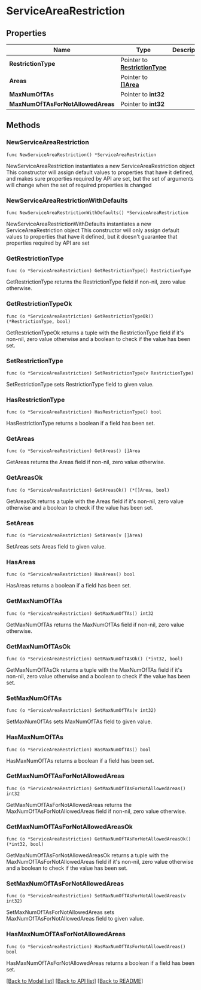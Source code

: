 # ServiceAreaRestriction

## Properties

Name | Type | Description | Notes
------------ | ------------- | ------------- | -------------
**RestrictionType** | Pointer to [**RestrictionType**](RestrictionType.md) |  | [optional] 
**Areas** | Pointer to [**[]Area**](Area.md) |  | [optional] 
**MaxNumOfTAs** | Pointer to **int32** |  | [optional] 
**MaxNumOfTAsForNotAllowedAreas** | Pointer to **int32** |  | [optional] 

## Methods

### NewServiceAreaRestriction

`func NewServiceAreaRestriction() *ServiceAreaRestriction`

NewServiceAreaRestriction instantiates a new ServiceAreaRestriction object
This constructor will assign default values to properties that have it defined,
and makes sure properties required by API are set, but the set of arguments
will change when the set of required properties is changed

### NewServiceAreaRestrictionWithDefaults

`func NewServiceAreaRestrictionWithDefaults() *ServiceAreaRestriction`

NewServiceAreaRestrictionWithDefaults instantiates a new ServiceAreaRestriction object
This constructor will only assign default values to properties that have it defined,
but it doesn't guarantee that properties required by API are set

### GetRestrictionType

`func (o *ServiceAreaRestriction) GetRestrictionType() RestrictionType`

GetRestrictionType returns the RestrictionType field if non-nil, zero value otherwise.

### GetRestrictionTypeOk

`func (o *ServiceAreaRestriction) GetRestrictionTypeOk() (*RestrictionType, bool)`

GetRestrictionTypeOk returns a tuple with the RestrictionType field if it's non-nil, zero value otherwise
and a boolean to check if the value has been set.

### SetRestrictionType

`func (o *ServiceAreaRestriction) SetRestrictionType(v RestrictionType)`

SetRestrictionType sets RestrictionType field to given value.

### HasRestrictionType

`func (o *ServiceAreaRestriction) HasRestrictionType() bool`

HasRestrictionType returns a boolean if a field has been set.

### GetAreas

`func (o *ServiceAreaRestriction) GetAreas() []Area`

GetAreas returns the Areas field if non-nil, zero value otherwise.

### GetAreasOk

`func (o *ServiceAreaRestriction) GetAreasOk() (*[]Area, bool)`

GetAreasOk returns a tuple with the Areas field if it's non-nil, zero value otherwise
and a boolean to check if the value has been set.

### SetAreas

`func (o *ServiceAreaRestriction) SetAreas(v []Area)`

SetAreas sets Areas field to given value.

### HasAreas

`func (o *ServiceAreaRestriction) HasAreas() bool`

HasAreas returns a boolean if a field has been set.

### GetMaxNumOfTAs

`func (o *ServiceAreaRestriction) GetMaxNumOfTAs() int32`

GetMaxNumOfTAs returns the MaxNumOfTAs field if non-nil, zero value otherwise.

### GetMaxNumOfTAsOk

`func (o *ServiceAreaRestriction) GetMaxNumOfTAsOk() (*int32, bool)`

GetMaxNumOfTAsOk returns a tuple with the MaxNumOfTAs field if it's non-nil, zero value otherwise
and a boolean to check if the value has been set.

### SetMaxNumOfTAs

`func (o *ServiceAreaRestriction) SetMaxNumOfTAs(v int32)`

SetMaxNumOfTAs sets MaxNumOfTAs field to given value.

### HasMaxNumOfTAs

`func (o *ServiceAreaRestriction) HasMaxNumOfTAs() bool`

HasMaxNumOfTAs returns a boolean if a field has been set.

### GetMaxNumOfTAsForNotAllowedAreas

`func (o *ServiceAreaRestriction) GetMaxNumOfTAsForNotAllowedAreas() int32`

GetMaxNumOfTAsForNotAllowedAreas returns the MaxNumOfTAsForNotAllowedAreas field if non-nil, zero value otherwise.

### GetMaxNumOfTAsForNotAllowedAreasOk

`func (o *ServiceAreaRestriction) GetMaxNumOfTAsForNotAllowedAreasOk() (*int32, bool)`

GetMaxNumOfTAsForNotAllowedAreasOk returns a tuple with the MaxNumOfTAsForNotAllowedAreas field if it's non-nil, zero value otherwise
and a boolean to check if the value has been set.

### SetMaxNumOfTAsForNotAllowedAreas

`func (o *ServiceAreaRestriction) SetMaxNumOfTAsForNotAllowedAreas(v int32)`

SetMaxNumOfTAsForNotAllowedAreas sets MaxNumOfTAsForNotAllowedAreas field to given value.

### HasMaxNumOfTAsForNotAllowedAreas

`func (o *ServiceAreaRestriction) HasMaxNumOfTAsForNotAllowedAreas() bool`

HasMaxNumOfTAsForNotAllowedAreas returns a boolean if a field has been set.


[[Back to Model list]](../README.md#documentation-for-models) [[Back to API list]](../README.md#documentation-for-api-endpoints) [[Back to README]](../README.md)


